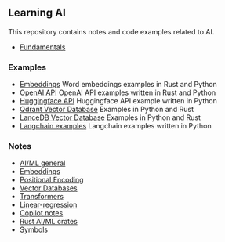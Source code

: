 ## Learning AI
This repository contains notes and code examples related to AI.

* [Fundamentals](./fundamentals/README.md)

### Examples

* [Embeddings](./embeddings) Word embeddings examples in Rust and Python
* [OpenAI API](./openai) OpenAI API examples written in Rust and Python
* [Huggingface API](./hugging-face/python) Huggingface API example written in Python
* [Qdrant Vector Database](./vector-databases/qdrant) Examples in Python and Rust
* [LanceDB Vector Database](./vector-databases/lancedb) Examples in Python and Rust
* [Langchain examples](./langchain) Langchain examples written in Python

### Notes

* [AI/ML general](./notes/background.md)
* [Embeddings](./notes/embedding-vector.md)
* [Positional Encoding](./notes/positional-encoding.md)
* [Vector Databases](./notes/vector-databases.md)
* [Transformers](./notes/transformers.md)
* [Linear-regression](./notes/linear-regression.md)
* [Copilot notes](./notes/copilot.md)
* [Rust AI/ML crates](./notes/rust.md)
* [Symbols](./notes/symbols.md)
